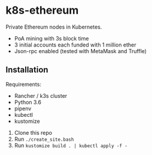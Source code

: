 k8s-ethereum
============

Private Ethereum nodes in Kubernetes.

  - PoA mining with 3s block time
  - 3 initial accounts each funded with 1 million ether
  - Json-rpc enabled (tested with MetaMask and Truffle)

Installation
------------

Requirements:

  - Rancher / k3s cluster
  - Python 3.6
  - pipenv
  - kubectl
  - kustomize

1. Clone this repo
2. Run `./create_site.bash`
3. Run `kustomize build . | kubectl apply -f -`

